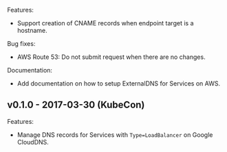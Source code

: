 Features:

  - Support creation of CNAME records when endpoint target is a hostname.

Bug fixes:

  - AWS Route 53: Do not submit request when there are no changes.

Documentation:

  - Add documentation on how to setup ExternalDNS for Services on AWS.

## v0.1.0 - 2017-03-30 (KubeCon)

Features:

  - Manage DNS records for Services with `Type=LoadBalancer` on Google CloudDNS.
